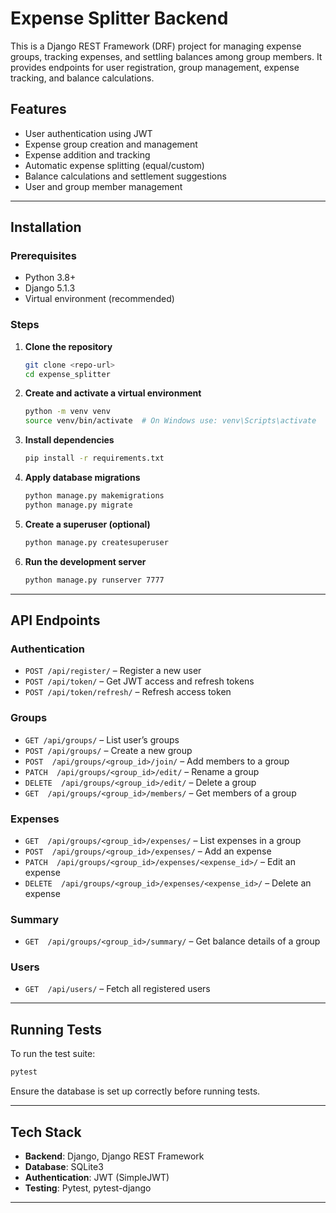 # Expense Splitter Backend

This is a Django REST Framework (DRF) project for managing expense groups, tracking expenses, and settling balances among group members. It provides endpoints for user registration, group management, expense tracking, and balance calculations.

## Features  
- User authentication using JWT  
- Expense group creation and management  
- Expense addition and tracking  
- Automatic expense splitting (equal/custom)  
- Balance calculations and settlement suggestions  
- User and group member management  

---

## Installation  

### Prerequisites  
- Python 3.8+  
- Django 5.1.3  
- Virtual environment (recommended)  

### Steps  

1. **Clone the repository**  
   ```bash
   git clone <repo-url>
   cd expense_splitter
   ```

2. **Create and activate a virtual environment**  
   ```bash
   python -m venv venv
   source venv/bin/activate  # On Windows use: venv\Scripts\activate
   ```

3. **Install dependencies**  
   ```bash
   pip install -r requirements.txt
   ```

4. **Apply database migrations**  
   ```bash
   python manage.py makemigrations
   python manage.py migrate
   ```

5. **Create a superuser (optional)**  
   ```bash
   python manage.py createsuperuser
   ```

6. **Run the development server**  
   ```bash
   python manage.py runserver 7777
   ```

---

## API Endpoints  

### Authentication  
- `POST /api/register/` – Register a new user  
- `POST /api/token/` – Get JWT access and refresh tokens  
- `POST /api/token/refresh/` – Refresh access token  

### Groups  
- `GET /api/groups/` – List user’s groups  
- `POST /api/groups/` – Create a new group  
- `POST  /api/groups/<group_id>/join/` – Add members to a group  
- `PATCH  /api/groups/<group_id>/edit/` – Rename a group  
- `DELETE  /api/groups/<group_id>/edit/` – Delete a group  
- `GET  /api/groups/<group_id>/members/` – Get members of a group  

### Expenses  
- `GET  /api/groups/<group_id>/expenses/` – List expenses in a group  
- `POST  /api/groups/<group_id>/expenses/` – Add an expense  
- `PATCH  /api/groups/<group_id>/expenses/<expense_id>/` – Edit an expense  
- `DELETE  /api/groups/<group_id>/expenses/<expense_id>/` – Delete an expense  

### Summary  
- `GET  /api/groups/<group_id>/summary/` – Get balance details of a group  

### Users  
- `GET  /api/users/` – Fetch all registered users  

---

## Running Tests  

To run the test suite:  
```bash
pytest
```

Ensure the database is set up correctly before running tests.  

---

## Tech Stack  
- **Backend**: Django, Django REST Framework  
- **Database**: SQLite3  
- **Authentication**: JWT (SimpleJWT)  
- **Testing**: Pytest, pytest-django  

---

